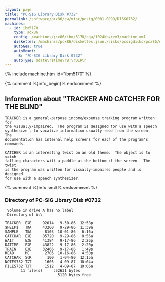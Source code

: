 ```yaml
---
layout: page
title: "PC-SIG Library Disk #732"
permalink: /software/pcx86/sw/misc/pcsig/0001-0999/DISK0732/
machines:
  - id: ibm5170
    type: pcx86
    config: /machines/pcx86/ibm/5170/cga/1024kb/rev3/machine.xml
    diskettes: /machines/pcx86/diskettes.json,/disks/pcsigdisks/pcx86/diskettes.json
    autoGen: true
    autoMount:
      B: "PC-SIG Library Disk 0732"
    autoType: $date\r$time\rB:\rDIR\r
---
```


{% include machine.html id="ibm5170" %}

{% comment %}info_begin{% endcomment %}

## Information about "TRACKER AND CATCHER FOR THE BLIND"

    TRACKER is a general-purpose income/expense tracking program written for
    the visually-impaired.  The program is designed for use with a speech
    synthesizer, to vocalize information usually read from the screen.  The
    documentation has internal help screens for each of the program's
    commands.
    
    CATCHER is an interesting twist on an old theme.  The object is to catch
    falling characters with a paddle at the bottom of the screen.  The twist
    is the program was written for visually-impaired people and is designed
    for use with a speech synthesizer.
{% comment %}info_end{% endcomment %}


### Directory of PC-SIG Library Disk #0732

     Volume in drive A has no label
     Directory of A:\

    TRACKER  EXE     92014   9-30-86  12:58p
    $HELP$   TRA     43200   9-29-86  11:39a
    SAMPLE   TRA      8103  10-01-86   6:16a
    CATCHAR  EXE     85720   9-29-86   8:56a
    WAIT     EXE     41384   9-17-86   2:26p
    DATIME   EXE     43822   9-17-86   2:20p
    TRAIN    EXE     32466   9-17-86   1:49p
    READ     ME       2705  10-16-86   4:50p
    CATCHAR  SCR       100   1-04-80  12:15a
    NOTES732 TXT      1605   4-09-87  10:04a
    FILES732 TXT      1512   4-09-87  10:06a
           11 file(s)     352631 bytes
                            5120 bytes free
